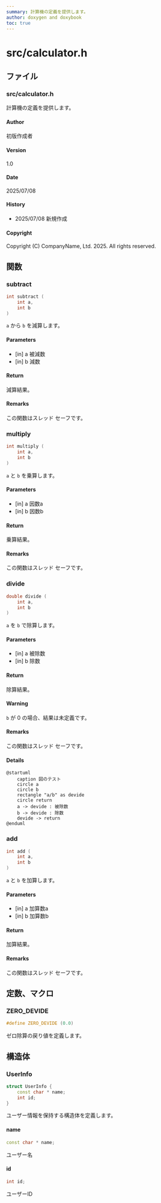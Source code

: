 ```yaml
---
summary: 計算機の定義を提供します。
author: doxygen and doxybook
toc: true
---
```


<!-- IMPORTANT: This is an AUTOMATICALLY GENERATED file by doxygen and doxybook. Manual edits are NOT allowed. -->

# src/calculator.h

## ファイル

### src/calculator.h

計算機の定義を提供します。

#### Author

初版作成者

#### Version

1.0

#### Date

2025/07/08

#### History

* 2025/07/08 新規作成

#### Copyright

Copyright (C) CompanyName, Ltd. 2025. All rights reserved.

## 関数

### subtract

```cpp
int subtract (
    int a,
    int b
)
```

`a` から `b` を減算します。

#### Parameters

* [in] a 被減数
* [in] b 減数

#### Return

減算結果。

#### Remarks

この関数はスレッド セーフです。

### multiply

```cpp
int multiply (
    int a,
    int b
)
```

`a` と `b` を乗算します。

#### Parameters

* [in] a 因数a
* [in] b 因数b

#### Return

乗算結果。

#### Remarks

この関数はスレッド セーフです。

### divide

```cpp
double divide (
    int a,
    int b
)
```

`a` を `b` で除算します。

#### Parameters

* [in] a 被除数
* [in] b 除数

#### Return

除算結果。

#### Warning

`b` が 0 の場合、結果は未定義です。

#### Remarks

この関数はスレッド セーフです。

#### Details

```plantuml
@startuml
    caption 図のテスト
    circle a
    circle b
    rectangle "a/b" as devide
    circle return
    a -> devide : 被除数
    b -> devide : 除数
    devide -> return
@enduml
```

### add

```cpp
int add (
    int a,
    int b
)
```

`a` と `b` を加算します。

#### Parameters

* [in] a 加算数a
* [in] b 加算数b

#### Return

加算結果。

#### Remarks

この関数はスレッド セーフです。

## 定数、マクロ

### ZERO_DEVIDE

```cpp
#define ZERO_DEVIDE (0.0)
```

ゼロ除算の戻り値を定義します。

## 構造体

### UserInfo

```cpp
struct UserInfo {
    const char * name;
    int id;
}
```

ユーザー情報を保持する構造体を定義します。

#### name

```cpp
const char * name;
```

ユーザー名

#### id

```cpp
int id;
```

ユーザーID

